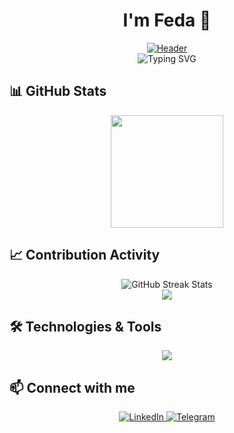 
# <div align="center">I'm Feda 🚀</div>

<div align="center">
  <a href="https://www.youtube.com/watch?v=5b544RFVxXE&list=OLAK5uy_m1n_p8BdBEq7P3m-LgOOH0HMz7T9Vrpgk&index=20&ab_channel=FRIENDLYTHUG52NGG-Topic">
    <img src="https://github.com/federalbyro/federalbyro/blob/main/assets/fest-festiss.gif" alt="Header" />
  </a>
</div>

<div align="center">
  <img src="https://readme-typing-svg.herokuapp.com?font=Fira+Code&size=25&duration=3000&pause=1000&color=00FF00&center=true&vCenter=true&random=false&width=500&lines=Go+Developer;Python+Developer" alt="Typing SVG" />
</div>

## 📊 GitHub Stats

<div align="center">
  <img height="180em" src="https://github-readme-stats.vercel.app/api/top-langs/?username=federalbyro&layout=compact&langs_count=7&theme=radical&hide_border=true"/>
</div>

## 📈 Contribution Activity

<div align="center">
  <img src="https://github-readme-streak-stats.herokuapp.com/?user=federalbyro&theme=radical&hide_border=true" alt="GitHub Streak Stats"/>
</div>

<div align="center">
  <a href="https://github.com/federalbyro">
    <img src="https://github-profile-summary-cards.vercel.app/api/cards/profile-details?username=federalbyro&theme=radical" />
  </a>
</div>

## 🛠️ Technologies & Tools

<div align="center">
  <img src="https://skillicons.dev/icons?i=js,react,python,go,docker,git,postgres,redis,kafka" />
</div>

## 📫 Connect with me

<div align="center">
  <a href="https://www.linkedin.com/in/фёдор-лобко-05b2932b9">
    <img src="https://img.shields.io/badge/LinkedIn-0077B5?style=for-the-badge&logo=linkedin&logoColor=white" alt="LinkedIn"/>
  </a>
  <a href="https://t.me/bureau_dun1a">
    <img src="https://img.shields.io/badge/Telegram-2CA5E0?style=for-the-badge&logo=telegram&logoColor=white" alt="Telegram"/>
  </a>
</div>



